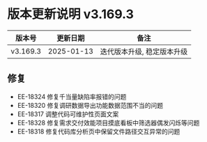 # 版本更新说明 v3.169.3

| 版本号<br/>   | 更新日期<br/>   | 备注<br/>                       |
| ------------- | --------------- | ------------------------------- |
| v3.169.3<br/> | 2025-01-13<br/> | 迭代版本升级, 稳定版本升级<br/> |

## 修复

- EE-18324 修复千当量缺陷率报错的问题
- EE-18320 修复调研数据导出功能数据范围不当的问题
- EE-18317 调整代码可维护性页面文案
- EE-18328 修复需求交付效能项目摸底看板中筛选器偶发闪烁等问题
- EE-18318  修复代码库分析页中保留文件路径交互异常的问题

